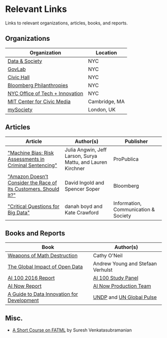 # Relevant Links

Links to relevant organizations, articles, books, and reports.

## Organizations

| Organization | Location |
| ------------ | -------- |
| [Data & Society](https://datasociety.net) | NYC |
| [GovLab](http://www.thegovlab.org) | NYC |
| [Civic Hall](http://civichall.org) | NYC |
| [Bloomberg Philanthropies](https://www.bloomberg.org) | NYC |
| [NYC Office of Tech + Innovation](http://www1.nyc.gov/site/forward/index.page) | NYC |
| [MIT Center for Civic Media](https://civic.mit.edu) | Cambridge, MA |
| [mySociety](https://www.mysociety.org) | London, UK |

## Articles

| Article | Author(s) | Publisher |
| ------- | ---------- | --------- |
| ["Machine Bias: Risk Assessments in Criminal Sentencing"](https://www.propublica.org/article/machine-bias-risk-assessments-in-criminal-sentencing) | Julia Angwin, Jeff Larson, Surya Mattu, and Lauren Kirchner | ProPublica |
| ["Amazon Doesn’t Consider the Race of Its Customers. Should It?"](http://www.bloomberg.com/graphics/2016-amazon-same-day/) | David Ingold and Spencer Soper | Bloomberg |
| ["Critical Questions for Big Data"](http://www.tandfonline.com/doi/abs/10.1080/1369118X.2012.678878) | danah boyd and Kate Crawford | Information, Communication & Society |

## Books and Reports

| Book | Author(s) |
| ---- | --------- |
| [Weapons of Math Destruction](https://www.amazon.com/Weapons-Math-Destruction-Increases-Inequality/dp/0553418815) | Cathy O'Neil |
| [The Global Impact of Open Data](http://www.oreilly.com/data/free/the-global-impact-of-open-data.csp) | Andrew Young and Stefaan Verhulst |
| [AI 100 2016 Report](https://ai100.stanford.edu/2016-report) | [AI 100 Study Panel](https://ai100.stanford.edu/2016-report/preface/participants) |
| [AI Now Report](https://artificialintelligencenow.com/media/documents/AINowSummaryReport_3_RpmwKHu.pdf) | [AI Now Production Team](https://artificialintelligencenow.com/schedule/conference/page/production-credits)
| [A Guide to Data Innovation for Development](http://unglobalpulse.org/sites/default/files/UNGP_BigDataGuide2016_%20Web.pdf) | [UNDP](http://www.undp.org) and [UN Global Pulse](http://unglobalpulse.org)

## Misc.

- [A Short Course on FATML](https://geomblog.github.io/fairness/) by Suresh Venkatasubramanian
